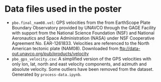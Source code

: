 # Data files used in the poster

* `pbo.final_nam08.vel`: GPS velocities from the from EarthScope Plate Boundary
  Observatory provided by UNAVCO through the GAGE Facility with support from
  the National Science Foundation (NSF) and National Aeronautics and Space
  Administration (NASA) under NSF Cooperative Agreement No. EAR-1261833.
  Velocities are referenced to the North American tectonic plate (NAM08).
  Downloaded from ftp://data-out.unavco.org/pub/products/velocity
* `pbo_gps_velocity.csv`: A simplified version of the GPS velocities with only
  lon, lat, north and east velocity components, and azimuth and absolute
  velocity. Some outliers have been removed from the dataset. Generated by
  `process-data.ipynb`.
